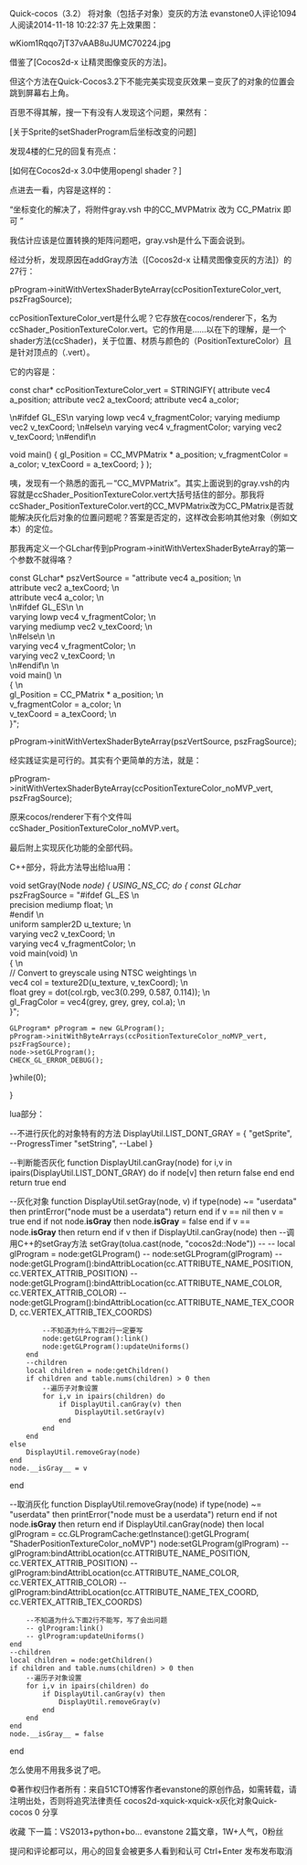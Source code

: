 
 

Quick-cocos（3.2） 将对象（包括子对象）变灰的方法
evanstone0人评论1094人阅读2014-11-18 10:22:37
先上效果图：

wKiom1Rqqo7jT37vAAB8uJUMC70224.jpg



借鉴了[Cocos2d-x 让精灵图像变灰的方法]。



但这个方法在Quick-Cocos3.2下不能完美实现变灰效果－变灰了的对象的位置会跳到屏幕右上角。

百思不得其解，搜一下有没有人发现这个问题，果然有：

[关于Sprite的setShaderProgram后坐标改变的问题]

发现4楼的仁兄的回复有亮点：

[如何在Cocos2d-x 3.0中使用opengl shader？]

点进去一看，内容是这样的：

“坐标变化的解决了，将附件gray.vsh 中的CC_MVPMatrix 改为 CC_PMatrix 即可 ”



我估计应该是位置转换的矩阵问题吧，gray.vsh是什么下面会说到。



经过分析，发现原因在addGray方法（[Cocos2d-x 让精灵图像变灰的方法]）的27行：

pProgram->initWithVertexShaderByteArray(ccPositionTextureColor_vert, pszFragSource);


ccPositionTextureColor_vert是什么呢？它存放在cocos/renderer下，名为ccShader_PositionTextureColor.vert。它的作用是……以在下的理解，是一个shader方法(ccShader)，关于位置、材质与颜色的（PositionTextureColor）且是针对顶点的（.vert）。

它的内容是：

const char* ccPositionTextureColor_vert = STRINGIFY(
attribute vec4 a_position;
attribute vec2 a_texCoord;
attribute vec4 a_color;

\n#ifdef GL_ES\n
varying lowp vec4 v_fragmentColor;
varying mediump vec2 v_texCoord;
\n#else\n
varying vec4 v_fragmentColor;
varying vec2 v_texCoord;
\n#endif\n

void main()
{
    gl_Position = CC_MVPMatrix * a_position;
    v_fragmentColor = a_color;
    v_texCoord = a_texCoord;
}
);


咦，发现有一个熟悉的面孔－“CC_MVPMatrix”。其实上面说到的gray.vsh的内容就是ccShader_PositionTextureColor.vert大括号括住的部分。那我将ccShader_PositionTextureColor.vert的CC_MVPMatrix改为CC_PMatrix是否就能解决灰化后对象的位置问题呢？答案是否定的，这样改会影响其他对象（例如文本）的定位。

那我再定义一个GLchar传到pProgram->initWithVertexShaderByteArray的第一个参数不就得咯？

const GLchar* pszVertSource = 
	"attribute vec4 a_position; \n \
	attribute vec2 a_texCoord; \n \
	attribute vec4 a_color; \n \
	\n#ifdef GL_ES\n \n \
	varying lowp vec4 v_fragmentColor; \n \
	varying mediump vec2 v_texCoord; \n \
	\n#else\n \n \
	varying vec4 v_fragmentColor; \n \
	varying vec2 v_texCoord; \n \
	\n#endif\n \n \
	void main() \n \
	{ \n \
		gl_Position = CC_PMatrix * a_position; \n \
		v_fragmentColor = a_color; \n \
		v_texCoord = a_texCoord; \n \
	}";
  
pProgram->initWithVertexShaderByteArray(pszVertSource, pszFragSource);


经实践证实是可行的。其实有个更简单的方法，就是：

pProgram->initWithVertexShaderByteArray(ccPositionTextureColor_noMVP_vert, pszFragSource);


原来cocos/renderer下有个文件叫ccShader_PositionTextureColor_noMVP.vert。





最后附上实现灰化功能的全部代码。



C++部分，将此方法导出给lua用：

void setGray(Node *node)
{
  USING_NS_CC;
  do
  {
  	const GLchar* pszFragSource =
			"#ifdef GL_ES \n \
			precision mediump float; \n \
			#endif \n \
			uniform sampler2D u_texture; \n \
			varying vec2 v_texCoord; \n \
			varying vec4 v_fragmentColor; \n \
			void main(void) \n \
			{ \n \
			// Convert to greyscale using NTSC weightings \n \
			vec4 col = texture2D(u_texture, v_texCoord); \n \
			float grey = dot(col.rgb, vec3(0.299, 0.587, 0.114)); \n \
			gl_FragColor = vec4(grey, grey, grey, col.a); \n \
			}";
      
  	GLProgram* pProgram = new GLProgram();
  	pProgram->initWithByteArrays(ccPositionTextureColor_noMVP_vert, pszFragSource);
  	node->setGLProgram();
  	CHECK_GL_ERROR_DEBUG();
  }while(0);

}


lua部分：

--不进行灰化的对象特有的方法
DisplayUtil.LIST_DONT_GRAY = {
	"getSprite", 	--ProgressTimer
	"setString", 	--Label
}

--判断能否灰化
function DisplayUtil.canGray(node)
	for i,v in ipairs(DisplayUtil.LIST_DONT_GRAY) do
		if node[v] then
			return false
		end
	end
	return true
end

--灰化对象
function DisplayUtil.setGray(node, v)
	if type(node) ~= "userdata" then
		printError("node must be a userdata")
		return
	end
	if v == nil then
		v = true
	end
	if not node.__isGray__ then
		node.__isGray__ = false
	end
	if v == node.__isGray__ then
		return
	end
	if v then
		if DisplayUtil.canGray(node) then
    	--调用C++的setGray方法
			setGray(tolua.cast(node, "cocos2d::Node"))
			--
			-- local glProgram = node:getGLProgram()
			-- node:setGLProgram(glProgram)
			-- node:getGLProgram():bindAttribLocation(cc.ATTRIBUTE_NAME_POSITION, cc.VERTEX_ATTRIB_POSITION)
			-- node:getGLProgram():bindAttribLocation(cc.ATTRIBUTE_NAME_COLOR, cc.VERTEX_ATTRIB_COLOR)
			-- node:getGLProgram():bindAttribLocation(cc.ATTRIBUTE_NAME_TEX_COORD, cc.VERTEX_ATTRIB_TEX_COORDS)

			--不知道为什么下面2行一定要写
			node:getGLProgram():link()
			node:getGLProgram():updateUniforms()
		end
		--children
		local children = node:getChildren()
		if children and table.nums(children) > 0 then
			--遍历子对象设置
			for i,v in ipairs(children) do
				if DisplayUtil.canGray(v) then
					DisplayUtil.setGray(v)
				end
			end
		end
	else
		DisplayUtil.removeGray(node)
	end
	node.__isGray__ = v
end



--取消灰化
function DisplayUtil.removeGray(node)
	if type(node) ~= "userdata" then
		printError("node must be a userdata")
		return
	end
	if not node.__isGray__ then
		return
	end
	if DisplayUtil.canGray(node) then
		local glProgram = cc.GLProgramCache:getInstance():getGLProgram(
			"ShaderPositionTextureColor_noMVP")
		node:setGLProgram(glProgram)
		-- glProgram:bindAttribLocation(cc.ATTRIBUTE_NAME_POSITION, cc.VERTEX_ATTRIB_POSITION)
		-- glProgram:bindAttribLocation(cc.ATTRIBUTE_NAME_COLOR, cc.VERTEX_ATTRIB_COLOR)
		-- glProgram:bindAttribLocation(cc.ATTRIBUTE_NAME_TEX_COORD, cc.VERTEX_ATTRIB_TEX_COORDS)

		--不知道为什么下面2行不能写，写了会出问题
		-- glProgram:link()
		-- glProgram:updateUniforms()
	end
	--children
	local children = node:getChildren()
	if children and table.nums(children) > 0 then
		--遍历子对象设置
		for i,v in ipairs(children) do
			if DisplayUtil.canGray(v) then
				DisplayUtil.removeGray(v)
			end
		end
	end
	node.__isGray__ = false
end


怎么使用不用我多说了吧。

©著作权归作者所有：来自51CTO博客作者evanstone的原创作品，如需转载，请注明出处，否则将追究法律责任
cocos2d-xquick-xquick-x灰化对象Quick-cocos
0
分享

收藏
下一篇：VS2013+python+bo...
 evanstone
2篇文章，1W+人气，0粉丝

提问和评论都可以，用心的回复会被更多人看到和认可
Ctrl+Enter 发布发布取消
